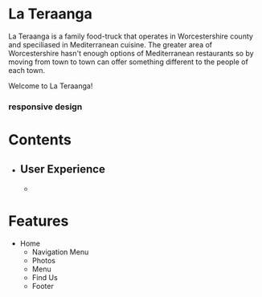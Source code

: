  # La Teraanga

 La Teraanga is a family food-truck that operates in Worcestershire county and speciliased in Mediterranean cuisine. The greater area of Worcestershire hasn't enough options of Mediterranean restaurants so by moving from town to town can offer something different to the people of each town.

 Welcome to La Teraanga!

### responsive design



 # Contents

 - User Experience
   - 
   - 

# Features 
 - Home 
   - Navigation Menu
   - Photos
   - Menu
   - Find Us
   - Footer
  

